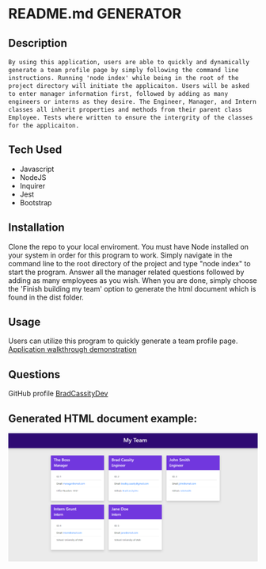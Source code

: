 # README.md GENERATOR

  ## Description

    By using this application, users are able to quickly and dynamically generate a team profile page by simply following the command line instructions. Running 'node index' while being in the root of the project directory will initiate the applicaiton. Users will be asked to enter manager information first, followed by adding as many engineers or interns as they desire. The Engineer, Manager, and Intern classes all inherit properties and methods from their parent class Employee. Tests where written to ensure the intergrity of the classes for the applicaiton. 

  ## Tech Used

  * Javascript
  * NodeJS
  * Inquirer
  * Jest
  * Bootstrap

  ## Installation

  Clone the repo to your local enviroment. You must have Node installed on your system in order for this program to work. Simply navigate in the command line to the root directory of the project and type "node index" to start the program. Answer all the manager related questions followed by adding as many employees as you wish. When you are done, simply choose the 'Finish building my team' option to generate the html document which is found in the dist folder. 

  ## Usage

  Users can utilize this program to quickly generate a team profile page. 
  [Application walkthrough demonstration](https://drive.google.com/file/d/1d9I_L-pSeAP20WhEB3a6VTFhqrGVkTYN/view?usp=sharing)

  ## Questions

  GitHub profile [BradCassityDev](https://github.com/BradCassityDev)

## Generated HTML document example:
![Working Project Screenshot](/app.PNG)
